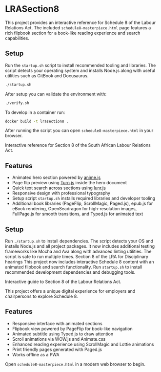 # LRASection8

This project provides an interactive reference for Schedule 8 of the Labour Relations Act. The included `schedule8-masterpiece.html` page features a rich flipbook section for a book-like reading experience and search capabilities.

## Setup

Run the `startup.sh` script to install recommended tooling and libraries. The script detects your operating system and installs Node.js along with useful utilities such as GitBook and Docusaurus.

```bash
./startup.sh
```

After setup you can validate the environment with:

```bash
./verify.sh
```

To develop in a container run:

```bash
docker build -t lrasection8 .
```

After running the script you can open `schedule8-masterpiece.html` in your browser.

Interactive reference for Section 8 of the South African Labour Relations Act.

## Features
- Animated hero section powered by [anime.js](https://animejs.com/)
- Page flip preview using [Turn.js](https://turnjs.com/) inside the hero document
- Quick text search across sections using [lunr.js](https://lunrjs.com/)
- Responsive design with professional typography
- Setup script `startup.sh` installs required libraries and developer tooling
- Additional book libraries (PageFlip, ScrollMagic, Paged.js), epub.js for eBook rendering, OpenSeadragon for high-resolution images, FullPage.js for smooth transitions, and Typed.js for animated text

## Setup
Run `./startup.sh` to install dependencies. The script detects your OS and installs Node.js and all project packages. It now includes additional testing frameworks like Mocha and Ava along with advanced linting utilities. The script is safe to run multiple times.
Section 8 of the LRA for Disciplinary hearings
This project now includes interactive Schedule 8 content with an animated flipbook and search functionality. Run `startup.sh` to install recommended development dependencies and debugging tools.

Interactive guide to Section 8 of the Labour Relations Act.

This project offers a unique digital experience for employers and chairpersons to explore Schedule 8.

## Features

- Responsive interface with animated sections
- Flipbook view powered by PageFlip for book-like navigation
- Animated subtitle using Typed.js to draw attention
- Scroll animations via WOW.js and Animate.css
- Enhanced reading experience using ScrollMagic and Lottie animations
- Print friendly pages generated with Paged.js
- Works offline as a PWA

Open `schedule8-masterpiece.html` in a modern web browser to begin.
